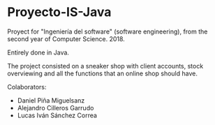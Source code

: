 # Proyecto-IS-Java
Proyect for "Ingeniería del software" (software engineering), from the second year of Computer Science. 2018.

Entirely done in Java.

The project consisted on a sneaker shop with client accounts, stock overviewing and all the functions that an online shop should have.

Colaborators:
- Daniel Piña Miguelsanz
- Alejandro Cilleros Garrudo
- Lucas Iván Sánchez Correa
